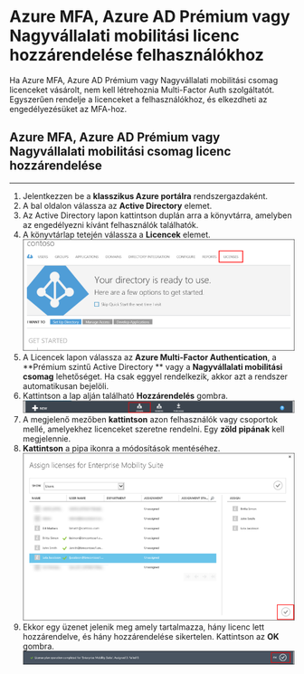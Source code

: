 <properties 
    pageTitle="Licencek hozzárendelése a Microsoft Azure Multi-Factor Authentication hitelesítéshez" 
    description="Megtudhatja, hogyan rendelhet felhasználói licenceket a Microsoft Azure Multi-Factor Authentication hitelesítéshez." 
    services="multi-factor-authentication" 
    documentationCenter="" 
    authors="billmath" 
    manager="stevenpo" 
    editor="curtand"/>

<tags 
    ms.service="multi-factor-authentication" 
    ms.workload="identity" 
    ms.tgt_pltfrm="na" 
    ms.devlang="na" 
    ms.topic="get-started-article" 
    ms.date="08/04/2016" 
    ms.author="billmath"/>

# Azure MFA, Azure AD Prémium vagy Nagyvállalati mobilitási licenc hozzárendelése felhasználókhoz

Ha Azure MFA, Azure AD Prémium vagy Nagyvállalati mobilitási csomag licenceket vásárolt, nem kell létrehoznia Multi-Factor Auth szolgáltatót. Egyszerűen rendelje a licenceket a felhasználókhoz, és elkezdheti az engedélyezésüket az MFA-hoz.

## Azure MFA, Azure AD Prémium vagy Nagyvállalati mobilitási csomag licenc hozzárendelése
--------------------------------------------------------------------------------

1. Jelentkezzen be a **klasszikus Azure portálra** rendszergazdaként.
2. A bal oldalon válassza az **Active Directory** elemet.
3. Az Active Directory lapon kattintson duplán arra a könyvtárra, amelyben az engedélyezni kívánt felhasználók találhatók.
4. A könyvtárlap tetején válassza a **Licencek** elemet.
![Licencek hozzárendelése](./media/multi-factor-authentication-get-started-assign-licenses/assign1.png)
5. A Licencek lapon válassza az **Azure Multi-Factor Authentication**, a **Prémium szintű Active Directory ** vagy a **Nagyvállalati mobilitási csomag** lehetőséget.  Ha csak eggyel rendelkezik, akkor azt a rendszer automatikusan bejelöli. 
6. Kattintson a lap alján található **Hozzárendelés** gombra.
![Licencek hozzárendelése](./media/multi-factor-authentication-get-started-assign-licenses/assign3.png)
6. A megjelenő mezőben **kattintson** azon felhasználók vagy csoportok mellé, amelyekhez licenceket szeretne rendelni.  Egy **zöld pipának** kell megjelennie.
7. **Kattintson** a pipa ikonra a módosítások mentéséhez.
![Licencek hozzárendelése](./media/multi-factor-authentication-get-started-assign-licenses/assign4.png)
8. Ekkor egy üzenet jelenik meg amely tartalmazza, hány licenc lett hozzárendelve, és hány hozzárendelése sikertelen.  Kattintson az **OK** gombra.
![Licencek hozzárendelése](./media/multi-factor-authentication-get-started-assign-licenses/assign5.png)



<!--HONumber=sep16_HO1-->



